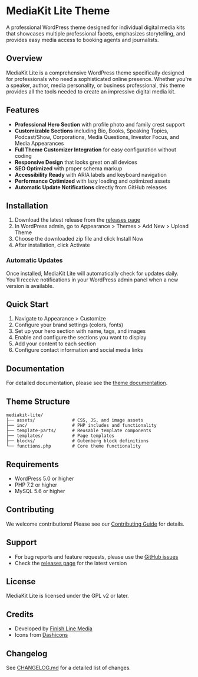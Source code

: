 # MediaKit Lite Theme

A professional WordPress theme designed for individual digital media kits that showcases multiple professional facets, emphasizes storytelling, and provides easy media access to booking agents and journalists.

## Overview

MediaKit Lite is a comprehensive WordPress theme specifically designed for professionals who need a sophisticated online presence. Whether you're a speaker, author, media personality, or business professional, this theme provides all the tools needed to create an impressive digital media kit.

## Features

- **Professional Hero Section** with profile photo and family crest support
- **Customizable Sections** including Bio, Books, Speaking Topics, Podcast/Show, Corporations, Media Questions, Investor Focus, and Media Appearances
- **Full Theme Customizer Integration** for easy configuration without coding
- **Responsive Design** that looks great on all devices
- **SEO Optimized** with proper schema markup
- **Accessibility Ready** with ARIA labels and keyboard navigation
- **Performance Optimized** with lazy loading and optimized assets
- **Automatic Update Notifications** directly from GitHub releases

## Installation

1. Download the latest release from the [releases page](https://github.com/Finish-Line-Media/DMK_Lite/releases)
2. In WordPress admin, go to Appearance > Themes > Add New > Upload Theme
3. Choose the downloaded zip file and click Install Now
4. After installation, click Activate

### Automatic Updates

Once installed, MediaKit Lite will automatically check for updates daily. You'll receive notifications in your WordPress admin panel when a new version is available.

## Quick Start

1. Navigate to Appearance > Customize
2. Configure your brand settings (colors, fonts)
3. Set up your hero section with name, tags, and images
4. Enable and configure the sections you want to display
5. Add your content to each section
6. Configure contact information and social media links

## Documentation

For detailed documentation, please see the [theme documentation](docs/README.md).

## Theme Structure

```
mediakit-lite/
├── assets/              # CSS, JS, and image assets
├── inc/                 # PHP includes and functionality
├── template-parts/      # Reusable template components
├── templates/           # Page templates
├── blocks/              # Gutenberg block definitions
└── functions.php        # Core theme functionality
```

## Requirements

- WordPress 5.0 or higher
- PHP 7.2 or higher
- MySQL 5.6 or higher

## Contributing

We welcome contributions! Please see our [Contributing Guide](CONTRIBUTING.md) for details.

## Support

- For bug reports and feature requests, please use the [GitHub issues](https://github.com/Finish-Line-Media/DMK_Lite/issues)
- Check the [releases page](https://github.com/Finish-Line-Media/DMK_Lite/releases) for the latest version

## License

MediaKit Lite is licensed under the GPL v2 or later.

## Credits

- Developed by [Finish Line Media](https://finishline.media/)
- Icons from [Dashicons](https://developer.wordpress.org/resource/dashicons/)

## Changelog

See [CHANGELOG.md](mediakit-lite/CHANGELOG.md) for a detailed list of changes.